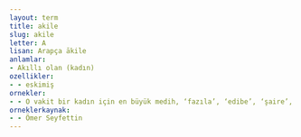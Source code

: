 ```yaml
---
layout: term
title: akile
slug: akile
letter: A
lisan: Arapça ākile
anlamlar:
- Akıllı olan (kadın)
ozellikler:
- - eskimiş
ornekler:
- - O vakit bir kadın için en büyük medih, ‘fazıla’, ‘edibe’, ‘şaire’, ‘akile’ idi.
orneklerkaynak:
- - Ömer Seyfettin
---
```

